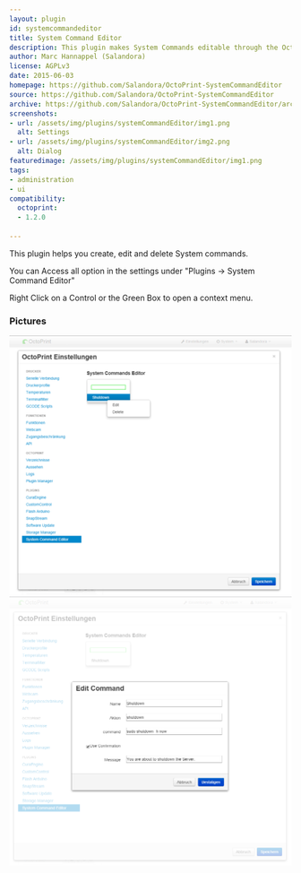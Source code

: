 ```yaml
---
layout: plugin
id: systemcommandeditor
title: System Command Editor
description: This plugin makes System Commands editable through the OctoPrint WebUI
author: Marc Hannappel (Salandora)
license: AGPLv3
date: 2015-06-03
homepage: https://github.com/Salandora/OctoPrint-SystemCommandEditor
source: https://github.com/Salandora/OctoPrint-SystemCommandEditor
archive: https://github.com/Salandora/OctoPrint-SystemCommandEditor/archive/master.zip
screenshots:
- url: /assets/img/plugins/systemCommandEditor/img1.png
  alt: Settings
- url: /assets/img/plugins/systemCommandEditor/img2.png
  alt: Dialog
featuredimage: /assets/img/plugins/systemCommandEditor/img1.png
tags:
- administration
- ui
compatibility:
  octoprint:
  - 1.2.0

---
```

    
This plugin helps you create, edit and delete System commands. 

You can Access all option in the settings under "Plugins -> System Command Editor"

Right Click on a Control or the Green Box to open a context menu.

### Pictures
![Settings](/assets/img/plugins/systemCommandEditor/img1.png)
![Dialog](/assets/img/plugins/systemCommandEditor/img2.png)
